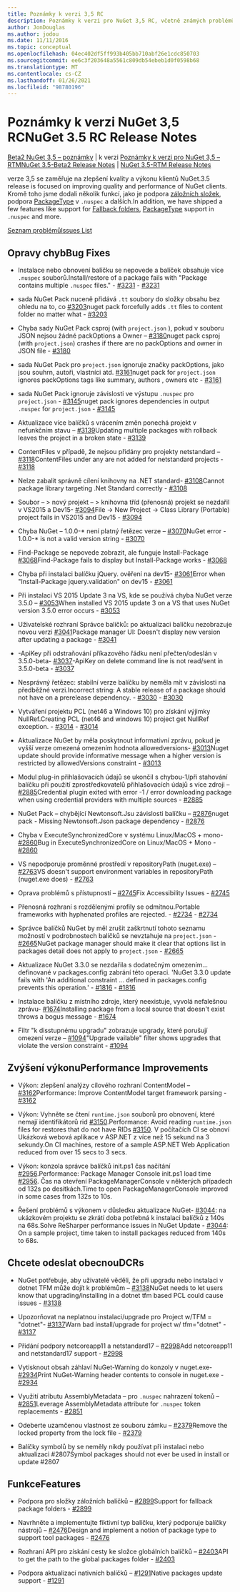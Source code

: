 ```yaml
---
title: Poznámky k verzi 3,5 RC
description: Poznámky k verzi pro NuGet 3,5 RC, včetně známých problémů, oprav chyb, přidaných funkcí a chcete odeslat obecnou.
author: JonDouglas
ms.author: jodou
ms.date: 11/11/2016
ms.topic: conceptual
ms.openlocfilehash: 04ec402df5ff993b405bb710abf26e1cdc850703
ms.sourcegitcommit: ee6c3f203648a5561c809db54ebeb1d0f0598b68
ms.translationtype: MT
ms.contentlocale: cs-CZ
ms.lasthandoff: 01/26/2021
ms.locfileid: "98780196"
---
```

# <a name="nuget-35-rc-release-notes"></a><span data-ttu-id="5feb4-103">Poznámky k verzi NuGet 3,5 RC</span><span class="sxs-lookup"><span data-stu-id="5feb4-103">NuGet 3.5 RC Release Notes</span></span>

<span data-ttu-id="5feb4-104">[Beta2 NuGet 3,5 – poznámky](../release-notes/nuget-3.5-Beta2.md)  |  k verzi [Poznámky k verzi pro NuGet 3,5 – RTM](../release-notes/nuget-3.5-RTM.md)</span><span class="sxs-lookup"><span data-stu-id="5feb4-104">[NuGet 3.5-Beta2 Release Notes](../release-notes/nuget-3.5-Beta2.md) | [NuGet 3.5-RTM Release Notes](../release-notes/nuget-3.5-RTM.md)</span></span>

<span data-ttu-id="5feb4-105">verze 3,5 se zaměřuje na zlepšení kvality a výkonu klientů NuGet.</span><span class="sxs-lookup"><span data-stu-id="5feb4-105">3.5 release is focused on improving quality and performance of NuGet clients.</span></span> <span data-ttu-id="5feb4-106">Kromě toho jsme dodali několik funkcí, jako je podpora [záložních složek](https://github.com/NuGet/Home/issues/2899), podpora [PackageType](https://github.com/NuGet/Home/issues/2476) v `.nuspec` a dalších.</span><span class="sxs-lookup"><span data-stu-id="5feb4-106">In addition, we have shipped a few features like support for [Fallback folders](https://github.com/NuGet/Home/issues/2899), [PackageType](https://github.com/NuGet/Home/issues/2476) support in `.nuspec` and more.</span></span>

[<span data-ttu-id="5feb4-107">Seznam problémů</span><span class="sxs-lookup"><span data-stu-id="5feb4-107">Issues List</span></span>](https://github.com/NuGet/Home/issues?q=is%3Aissue+is%3Aclosed+milestone%3A%223.5%20RC")

## <a name="bug-fixes"></a><span data-ttu-id="5feb4-108">Opravy chyb</span><span class="sxs-lookup"><span data-stu-id="5feb4-108">Bug Fixes</span></span>

* <span data-ttu-id="5feb4-109">Instalace nebo obnovení balíčku se nepovede a balíček obsahuje více `.nuspec` souborů.</span><span class="sxs-lookup"><span data-stu-id="5feb4-109">Install/restore of a package fails with "Package contains multiple `.nuspec` files."</span></span><span data-ttu-id="5feb4-110"> - [#3231](https://github.com/NuGet/Home/issues/3231)</span><span class="sxs-lookup"><span data-stu-id="5feb4-110"> - [#3231](https://github.com/NuGet/Home/issues/3231)</span></span>

* <span data-ttu-id="5feb4-111">sada NuGet Pack nuceně přidává `.tt` soubory do složky obsahu bez ohledu na to, co [#3203](https://github.com/NuGet/Home/issues/3203)</span><span class="sxs-lookup"><span data-stu-id="5feb4-111">nuget pack forcefully adds `.tt` files to content folder no matter what - [#3203](https://github.com/NuGet/Home/issues/3203)</span></span>

* <span data-ttu-id="5feb4-112">Chyba sady NuGet Pack csproj (with `project.json` ), pokud v souboru JSON nejsou žádné packOptions a Owner – [#3180](https://github.com/NuGet/Home/issues/3180)</span><span class="sxs-lookup"><span data-stu-id="5feb4-112">nuget pack csproj (with `project.json`) crashes if there are no packOptions and owner in JSON file - [#3180](https://github.com/NuGet/Home/issues/3180)</span></span>

* <span data-ttu-id="5feb4-113">sada NuGet Pack pro `project.json` ignoruje značky packOptions, jako jsou souhrn, autoři, vlastníci atd. [#3161](https://github.com/NuGet/Home/issues/3161)</span><span class="sxs-lookup"><span data-stu-id="5feb4-113">nuget pack for `project.json` ignores packOptions tags like summary, authors , owners etc - [#3161](https://github.com/NuGet/Home/issues/3161)</span></span>

* <span data-ttu-id="5feb4-114">sada NuGet Pack ignoruje závislosti ve výstupu `.nuspec` pro `project.json`  -  [#3145](https://github.com/NuGet/Home/issues/3145)</span><span class="sxs-lookup"><span data-stu-id="5feb4-114">nuget pack ignores dependencies in output `.nuspec` for `project.json` - [#3145](https://github.com/NuGet/Home/issues/3145)</span></span>

* <span data-ttu-id="5feb4-115">Aktualizace více balíčků s vrácením změn ponechá projekt v nefunkčním stavu – [#3139](https://github.com/NuGet/Home/issues/3139)</span><span class="sxs-lookup"><span data-stu-id="5feb4-115">Updating multiple packages with rollback leaves the project in a broken state - [#3139](https://github.com/NuGet/Home/issues/3139)</span></span>

* <span data-ttu-id="5feb4-116">ContentFiles v případě, že nejsou přidány pro projekty netstandard – [#3118](https://github.com/NuGet/Home/issues/3118)</span><span class="sxs-lookup"><span data-stu-id="5feb4-116">ContentFiles under any are not added for netstandard projects - [#3118](https://github.com/NuGet/Home/issues/3118)</span></span>

* <span data-ttu-id="5feb4-117">Nelze zabalit správně cílení knihovny na .NET standard- [#3108](https://github.com/NuGet/Home/issues/3108)</span><span class="sxs-lookup"><span data-stu-id="5feb4-117">Cannot package library targeting .Net Standard correctly - [#3108](https://github.com/NuGet/Home/issues/3108)</span></span>

* <span data-ttu-id="5feb4-118">Soubor – > nový projekt – > knihovna tříd (přenosná) projekt se nezdařil v VS2015 a Dev15- [#3094](https://github.com/NuGet/Home/issues/3094)</span><span class="sxs-lookup"><span data-stu-id="5feb4-118">File -> New Project -> Class Library (Portable) project fails in VS2015 and Dev15 - [#3094](https://github.com/NuGet/Home/issues/3094)</span></span>

* <span data-ttu-id="5feb4-119">Chyba NuGet – 1.0.0-\* není platný řetězec verze – [#3070](https://github.com/NuGet/Home/issues/3070)</span><span class="sxs-lookup"><span data-stu-id="5feb4-119">NuGet error - 1.0.0-\* is not a valid version string - [#3070](https://github.com/NuGet/Home/issues/3070)</span></span>

* <span data-ttu-id="5feb4-120">Find-Package se nepovede zobrazit, ale funguje Install-Package [#3068](https://github.com/NuGet/Home/issues/3068)</span><span class="sxs-lookup"><span data-stu-id="5feb4-120">Find-Package fails to display but Install-Package works - [#3068](https://github.com/NuGet/Home/issues/3068)</span></span>

* <span data-ttu-id="5feb4-121">Chyba při instalaci balíčku jQuery. ověření na dev15- [#3061](https://github.com/NuGet/Home/issues/3061)</span><span class="sxs-lookup"><span data-stu-id="5feb4-121">Error when "Install-Package jquery.validation" on dev15 - [#3061](https://github.com/NuGet/Home/issues/3061)</span></span>

* <span data-ttu-id="5feb4-122">Při instalaci VS 2015 Update 3 na VS, kde se používá chyba NuGet verze 3.5.0 – [#3053](https://github.com/NuGet/Home/issues/3053)</span><span class="sxs-lookup"><span data-stu-id="5feb4-122">When installed VS 2015 update 3 on a VS that uses NuGet version 3.5.0 error occurs - [#3053](https://github.com/NuGet/Home/issues/3053)</span></span>

* <span data-ttu-id="5feb4-123">Uživatelské rozhraní Správce balíčků: po aktualizaci balíčku nezobrazuje novou verzi [#3041](https://github.com/NuGet/Home/issues/3041)</span><span class="sxs-lookup"><span data-stu-id="5feb4-123">Package manager UI: Doesn't display new version after updating a package - [#3041](https://github.com/NuGet/Home/issues/3041)</span></span>

* <span data-ttu-id="5feb4-124">-ApiKey při odstraňování příkazového řádku není přečten/odeslán v 3.5.0-beta- [#3037](https://github.com/NuGet/Home/issues/3037)</span><span class="sxs-lookup"><span data-stu-id="5feb4-124">-ApiKey on delete command line is not read/sent in 3.5.0-beta - [#3037](https://github.com/NuGet/Home/issues/3037)</span></span>

* <span data-ttu-id="5feb4-125">Nesprávný řetězec: stabilní verze balíčku by neměla mít v závislosti na předběžné verzi.</span><span class="sxs-lookup"><span data-stu-id="5feb4-125">Incorrect string: A stable release of a package should not have on a prerelease dependency.</span></span><span data-ttu-id="5feb4-126"> - [#3030](https://github.com/NuGet/Home/issues/3030)</span><span class="sxs-lookup"><span data-stu-id="5feb4-126"> - [#3030](https://github.com/NuGet/Home/issues/3030)</span></span>

* <span data-ttu-id="5feb4-127">Vytváření projektu PCL (net46 a Windows 10) pro získání výjimky NullRef.</span><span class="sxs-lookup"><span data-stu-id="5feb4-127">Creating PCL (net46 and windows 10) project get NullRef exception.</span></span><span data-ttu-id="5feb4-128"> - [#3014](https://github.com/NuGet/Home/issues/3014)</span><span class="sxs-lookup"><span data-stu-id="5feb4-128"> - [#3014](https://github.com/NuGet/Home/issues/3014)</span></span>

* <span data-ttu-id="5feb4-129">Aktualizace NuGet by měla poskytnout informativní zprávu, pokud je vyšší verze omezená omezením hodnota allowedversions- [#3013](https://github.com/NuGet/Home/issues/3013)</span><span class="sxs-lookup"><span data-stu-id="5feb4-129">Nuget update should provide informative message when a higher version is restricted by allowedVersions constraint - [#3013](https://github.com/NuGet/Home/issues/3013)</span></span>

* <span data-ttu-id="5feb4-130">Modul plug-in přihlašovacích údajů se ukončil s chybou-1/při stahování balíčku při použití zprostředkovatelů přihlašovacích údajů s více zdroji – [#2885](https://github.com/NuGet/Home/issues/2885)</span><span class="sxs-lookup"><span data-stu-id="5feb4-130">Credential plugin exited with error -1 / error downloading package when using credential providers with multiple sources - [#2885](https://github.com/NuGet/Home/issues/2885)</span></span>

* <span data-ttu-id="5feb4-131">NuGet Pack – chybějící Newtonsoft.Jsu závislosti balíčku – [#2876](https://github.com/NuGet/Home/issues/2876)</span><span class="sxs-lookup"><span data-stu-id="5feb4-131">nuget pack - Missing Newtonsoft.Json package dependency - [#2876](https://github.com/NuGet/Home/issues/2876)</span></span>

* <span data-ttu-id="5feb4-132">Chyba v ExecuteSynchronizedCore v systému Linux/MacOS + mono- [#2860](https://github.com/NuGet/Home/issues/2860)</span><span class="sxs-lookup"><span data-stu-id="5feb4-132">Bug in ExecuteSynchronizedCore on Linux/MacOS + Mono - [#2860](https://github.com/NuGet/Home/issues/2860)</span></span>

* <span data-ttu-id="5feb4-133">VS nepodporuje proměnné prostředí v repositoryPath (nuget.exe) – [#2763](https://github.com/NuGet/Home/issues/2763)</span><span class="sxs-lookup"><span data-stu-id="5feb4-133">VS doesn't support environment variables in repositoryPath (nuget.exe does) - [#2763](https://github.com/NuGet/Home/issues/2763)</span></span>

* <span data-ttu-id="5feb4-134">Oprava problémů s přístupností – [#2745](https://github.com/NuGet/Home/issues/2745)</span><span class="sxs-lookup"><span data-stu-id="5feb4-134">Fix Accessibility Issues - [#2745](https://github.com/NuGet/Home/issues/2745)</span></span>

* <span data-ttu-id="5feb4-135">Přenosná rozhraní s rozdělenými profily se odmítnou.</span><span class="sxs-lookup"><span data-stu-id="5feb4-135">Portable frameworks with hyphenated profiles are rejected.</span></span><span data-ttu-id="5feb4-136"> - [#2734](https://github.com/NuGet/Home/issues/2734)</span><span class="sxs-lookup"><span data-stu-id="5feb4-136"> - [#2734](https://github.com/NuGet/Home/issues/2734)</span></span>

* <span data-ttu-id="5feb4-137">Správce balíčků NuGet by měl zrušit zaškrtnutí tohoto seznamu možností v podrobnostech balíčků se nevztahuje na `project.json`  -  [#2665](https://github.com/NuGet/Home/issues/2665)</span><span class="sxs-lookup"><span data-stu-id="5feb4-137">NuGet package manager should make it clear that options list in packages detail does not apply to `project.json` - [#2665](https://github.com/NuGet/Home/issues/2665)</span></span>

* <span data-ttu-id="5feb4-138">Aktualizace NuGet 3.3.0 se nezdařila s dodatečným omezením... definované v packages.config zabrání této operaci. '</span><span class="sxs-lookup"><span data-stu-id="5feb4-138">NuGet 3.3.0 update fails with 'An additional constraint ... defined in packages.config prevents this operation.'</span></span><span data-ttu-id="5feb4-139"> - [#1816](https://github.com/NuGet/Home/issues/1816)</span><span class="sxs-lookup"><span data-stu-id="5feb4-139"> - [#1816](https://github.com/NuGet/Home/issues/1816)</span></span>

* <span data-ttu-id="5feb4-140">Instalace balíčku z místního zdroje, který neexistuje, vyvolá nefalešnou zprávu- [#1674](https://github.com/NuGet/Home/issues/1674)</span><span class="sxs-lookup"><span data-stu-id="5feb4-140">Installing package from a local source that doesn't exist throws a bogus message - [#1674](https://github.com/NuGet/Home/issues/1674)</span></span>

* <span data-ttu-id="5feb4-141">Filtr "k disstupnému upgradu" zobrazuje upgrady, které porušují omezení verze – [#1094](https://github.com/NuGet/Home/issues/1094)</span><span class="sxs-lookup"><span data-stu-id="5feb4-141">"Upgrade vailable" filter shows upgrades that violate the version constraint - [#1094](https://github.com/NuGet/Home/issues/1094)</span></span>

## <a name="performance-improvements"></a><span data-ttu-id="5feb4-142">Zvýšení výkonu</span><span class="sxs-lookup"><span data-stu-id="5feb4-142">Performance Improvements</span></span>

* <span data-ttu-id="5feb4-143">Výkon: zlepšení analýzy cílového rozhraní ContentModel – [#3162](https://github.com/NuGet/Home/issues/3162)</span><span class="sxs-lookup"><span data-stu-id="5feb4-143">Performance: Improve ContentModel target framework parsing - [#3162](https://github.com/NuGet/Home/issues/3162)</span></span>

* <span data-ttu-id="5feb4-144">Výkon: Vyhněte se čtení `runtime.json` souborů pro obnovení, které nemají identifikátorů rid [#3150](https://github.com/NuGet/Home/issues/3150).</span><span class="sxs-lookup"><span data-stu-id="5feb4-144">Performance: Avoid reading `runtime.json` files for restores that do not have RIDs [#3150](https://github.com/NuGet/Home/issues/3150).</span></span> <span data-ttu-id="5feb4-145">V počítačích CI se obnoví Ukázková webová aplikace v ASP.NET z více než 15 sekund na 3 sekundy.</span><span class="sxs-lookup"><span data-stu-id="5feb4-145">On CI machines, restore of a sample ASP.NET Web Application reduced from over 15 secs to 3 secs.</span></span>

* <span data-ttu-id="5feb4-146">Výkon: konzola správce balíčků init.ps1 čas načítání [#2956](https://github.com/NuGet/Home/issues/2956).</span><span class="sxs-lookup"><span data-stu-id="5feb4-146">Performance: Package Manager Console init.ps1 load time [#2956](https://github.com/NuGet/Home/issues/2956).</span></span> <span data-ttu-id="5feb4-147">Čas na otevření PackageManagerConsole v některých případech od 132s po desítkách.</span><span class="sxs-lookup"><span data-stu-id="5feb4-147">Time to open PackageManagerConsole improved in some cases from 132s to 10s.</span></span>

* <span data-ttu-id="5feb4-148">Řešení problémů s výkonem v důsledku aktualizace NuGet- [#3044](https://github.com/NuGet/Home/issues/3044): na ukázkovém projektu se zkrátí doba potřebná k instalaci balíčků z 140s na 68s.</span><span class="sxs-lookup"><span data-stu-id="5feb4-148">Solve ReSharper performance issues in NuGet Update - [#3044](https://github.com/NuGet/Home/issues/3044): On a sample project, time taken to install packages reduced from 140s to 68s.</span></span>

## <a name="dcrs"></a><span data-ttu-id="5feb4-149">Chcete odeslat obecnou</span><span class="sxs-lookup"><span data-stu-id="5feb4-149">DCRs</span></span>

* <span data-ttu-id="5feb4-150">NuGet potřebuje, aby uživatelé věděli, že při upgradu nebo instalaci v dotnet TFM může dojít k problémům – [#3138](https://github.com/NuGet/Home/issues/3138)</span><span class="sxs-lookup"><span data-stu-id="5feb4-150">NuGet needs to let users know that upgrading/installing in a dotnet tfm based PCL could cause issues - [#3138](https://github.com/NuGet/Home/issues/3138)</span></span>

* <span data-ttu-id="5feb4-151">Upozorňovat na neplatnou instalaci/upgrade pro Project w/TFM = "dotnet"- [#3137](https://github.com/NuGet/Home/issues/3137)</span><span class="sxs-lookup"><span data-stu-id="5feb4-151">Warn bad install/upgrade for project w/ tfm="dotnet" - [#3137](https://github.com/NuGet/Home/issues/3137)</span></span>

* <span data-ttu-id="5feb4-152">Přidání podpory netcoreapp11 a netstandard17 – [#2998](https://github.com/NuGet/Home/issues/2998)</span><span class="sxs-lookup"><span data-stu-id="5feb4-152">Add netcoreapp11 and netstandard17 support - [#2998](https://github.com/NuGet/Home/issues/2998)</span></span>

* <span data-ttu-id="5feb4-153">Vytisknout obsah záhlaví NuGet-Warning do konzoly v nuget.exe- [#2934](https://github.com/NuGet/Home/issues/2934)</span><span class="sxs-lookup"><span data-stu-id="5feb4-153">Print NuGet-Warning header contents to console in nuget.exe - [#2934](https://github.com/NuGet/Home/issues/2934)</span></span>

* <span data-ttu-id="5feb4-154">Využití atributu AssemblyMetadata – pro `.nuspec` nahrazení tokenů – [#2851](https://github.com/NuGet/Home/issues/2851)</span><span class="sxs-lookup"><span data-stu-id="5feb4-154">Leverage AssemblyMetadata attribute for `.nuspec` token replacements - [#2851](https://github.com/NuGet/Home/issues/2851)</span></span>

* <span data-ttu-id="5feb4-155">Odeberte uzamčenou vlastnost ze souboru zámku – [#2379](https://github.com/NuGet/Home/issues/2379)</span><span class="sxs-lookup"><span data-stu-id="5feb4-155">Remove the locked property from the lock file - [#2379](https://github.com/NuGet/Home/issues/2379)</span></span>

* <span data-ttu-id="5feb4-156">Balíčky symbolů by se neměly nikdy používat při instalaci nebo aktualizaci #2807</span><span class="sxs-lookup"><span data-stu-id="5feb4-156">Symbol packages should not ever be used in install or update #2807</span></span>

## <a name="features"></a><span data-ttu-id="5feb4-157">Funkce</span><span class="sxs-lookup"><span data-stu-id="5feb4-157">Features</span></span>

* <span data-ttu-id="5feb4-158">Podpora pro složky záložních balíčků – [#2899](https://github.com/NuGet/Home/issues/2899)</span><span class="sxs-lookup"><span data-stu-id="5feb4-158">Support for fallback package folders - [#2899](https://github.com/NuGet/Home/issues/2899)</span></span>

* <span data-ttu-id="5feb4-159">Navrhněte a implementujte fiktivní typ balíčku, který podporuje balíčky nástrojů – [#2476](https://github.com/NuGet/Home/issues/2476)</span><span class="sxs-lookup"><span data-stu-id="5feb4-159">Design and implement a notion of package type to support tool packages - [#2476](https://github.com/NuGet/Home/issues/2476)</span></span>

* <span data-ttu-id="5feb4-160">Rozhraní API pro získání cesty ke složce globálních balíčků – [#2403](https://github.com/NuGet/Home/issues/2403)</span><span class="sxs-lookup"><span data-stu-id="5feb4-160">API to get the path to the global packages folder - [#2403](https://github.com/NuGet/Home/issues/2403)</span></span>

* <span data-ttu-id="5feb4-161">Podpora aktualizací nativních balíčků – [#1291](https://github.com/NuGet/Home/issues/1291)</span><span class="sxs-lookup"><span data-stu-id="5feb4-161">Native packages update support - [#1291](https://github.com/NuGet/Home/issues/1291)</span></span>
